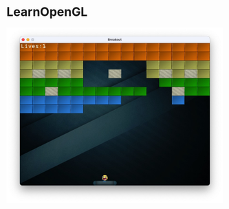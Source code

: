 # LearnOpenGL

![image](https://github.com/karosLi/LearnOpenGL/blob/main/%E6%88%AA%E5%9B%BE/game_screenshot.jpg)
